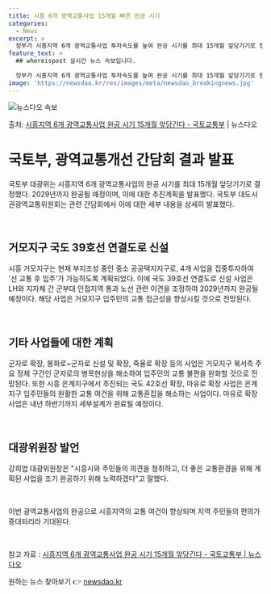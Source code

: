 ```yaml
---
title: 시흥 6개 광역교통사업 15개월 빠른 완공 시기
categories:
  - News
excerpt: >
  정부가 시흥지역 6개 광역교통사업 투자속도를 높여 완공 시기를 최대 15개월 앞당기기로 했다. 국토교통부 대…
feature_text: >
  ## whereispost 실시간 뉴스 속보입니다.

  정부가 시흥지역 6개 광역교통사업 투자속도를 높여 완공 시기를 최대 15개월 앞당기기로 했다. 국토교통부 대…
image: 'https://newsdao.kr/res/images/meta/newsdao_breakingnews.jpg'
---
```


![뉴스다오 속보](https://newsdao.kr/res/images/meta/newsdao_breakingnews.jpg)

<p>출처: <a href="https://newsdao.kr/3891" rel="dofollow">시흥지역 6개 광역교통사업 완공 시기 15개월 앞당긴다 - 국토교통부</a> | 뉴스다오</p>

<h1>국토부, 광역교통개선 간담회 결과 발표</h1>

국토부 대광위는 시흥지역 6개 광역교통사업의 완공 시기를 최대 15개월 앞당기기로 결정했다. 2029년까지 완공될 예정이며, 이에 대한 추진계획을 발표했다. 국토부 대도시권광역교통위원회는 관련 간담회에서 이에 대한 세부 내용을 상세히 발표했다.

<p data-ke-size="size16">&nbsp;</p>

<h2>거모지구 국도 39호선 연결도로 신설</h2>
시흥 거모지구는 현재 부지조성 중인 중소 공공택지지구로, 4개 사업을 집중투자하여 '선 교통 후 입주'가 가능하도록 계획되었다. 이에 국도 39호선 연결도로 신설 사업은 LH와 지자체 간 군부대 인접지역 통과 노선 관련 이견을 조정하여 2029년까지 완공될 예정이다. 해당 사업은 거모지구 입주민의 교통 접근성을 향상시킬 것으로 전망된다.

<p data-ke-size="size16">&nbsp;</p>

<h2>기타 사업들에 대한 계획</h2>
군자로 확장, 봉화로~군자로 신설 및 확장, 죽율로 확장 등의 사업은 거모지구 북서측 주요 정체 구간인 군자로의 병목현상을 해소하여 입주민의 교통 불편을 완화할 것으로 전망된다. 또한 시흥 은계지구에서 추진되는 국도 42호선 확장, 마유로 확장 사업은 은계지구 입주민들의 원활한 교통 여건을 위해 교통혼잡을 해소하는 사업이다. 마유로 확장 사업은 내년 하반기까지 세부설계가 완료될 예정이다.

<p data-ke-size="size16">&nbsp;</p>

<h2>대광위원장 발언</h2>
강희업 대광위원장은 "시흥시와 주민들의 의견을 청취하고, 더 좋은 교통환경을 위해 계획된 사업을 조기 완공하기 위해 노력하겠다"고 말했다.

<p data-ke-size="size16">&nbsp;</p>

이번 광역교통사업의 완공으로 시흥지역의 교통 여건이 향상되며 지역 주민들의 편의가 증대되리라 기대된다.

<p data-ke-size="size16">&nbsp;</p>

참고 자료 : <a href="https://newsdao.kr/3891">시흥지역 6개 광역교통사업 완공 시기 15개월 앞당긴다 - 국토교통부 | 뉴스다오</a> 

원하는 뉴스 찾아보기 👉 <a href="https://newsdao.kr" rel="dofollow">newsdao.kr</a>


